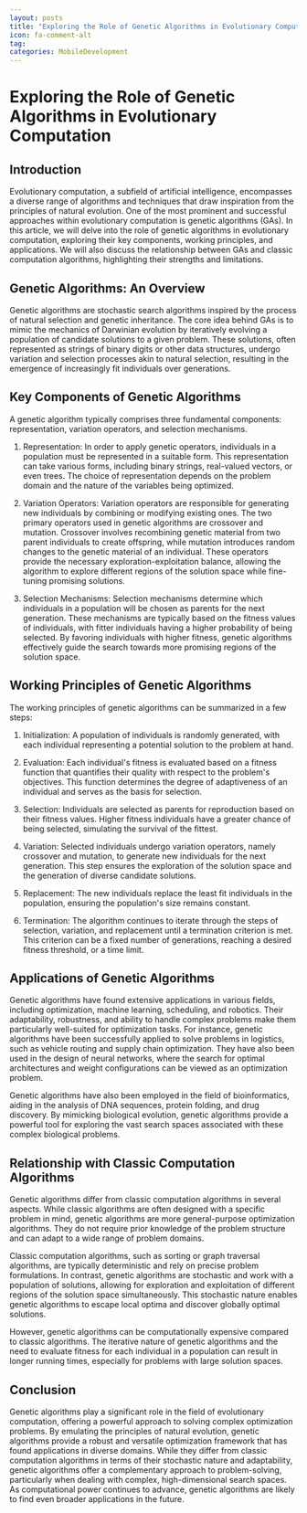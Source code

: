 ```yaml
---
layout: posts
title: "Exploring the Role of Genetic Algorithms in Evolutionary Computation"
icon: fa-comment-alt
tag:      
categories: MobileDevelopment
---
```



# Exploring the Role of Genetic Algorithms in Evolutionary Computation

## Introduction

Evolutionary computation, a subfield of artificial intelligence, encompasses a diverse range of algorithms and techniques that draw inspiration from the principles of natural evolution. One of the most prominent and successful approaches within evolutionary computation is genetic algorithms (GAs). In this article, we will delve into the role of genetic algorithms in evolutionary computation, exploring their key components, working principles, and applications. We will also discuss the relationship between GAs and classic computation algorithms, highlighting their strengths and limitations.

## Genetic Algorithms: An Overview

Genetic algorithms are stochastic search algorithms inspired by the process of natural selection and genetic inheritance. The core idea behind GAs is to mimic the mechanics of Darwinian evolution by iteratively evolving a population of candidate solutions to a given problem. These solutions, often represented as strings of binary digits or other data structures, undergo variation and selection processes akin to natural selection, resulting in the emergence of increasingly fit individuals over generations.

## Key Components of Genetic Algorithms

A genetic algorithm typically comprises three fundamental components: representation, variation operators, and selection mechanisms.

1. Representation: In order to apply genetic operators, individuals in a population must be represented in a suitable form. This representation can take various forms, including binary strings, real-valued vectors, or even trees. The choice of representation depends on the problem domain and the nature of the variables being optimized.

2. Variation Operators: Variation operators are responsible for generating new individuals by combining or modifying existing ones. The two primary operators used in genetic algorithms are crossover and mutation. Crossover involves recombining genetic material from two parent individuals to create offspring, while mutation introduces random changes to the genetic material of an individual. These operators provide the necessary exploration-exploitation balance, allowing the algorithm to explore different regions of the solution space while fine-tuning promising solutions.

3. Selection Mechanisms: Selection mechanisms determine which individuals in a population will be chosen as parents for the next generation. These mechanisms are typically based on the fitness values of individuals, with fitter individuals having a higher probability of being selected. By favoring individuals with higher fitness, genetic algorithms effectively guide the search towards more promising regions of the solution space.

## Working Principles of Genetic Algorithms

The working principles of genetic algorithms can be summarized in a few steps:

1. Initialization: A population of individuals is randomly generated, with each individual representing a potential solution to the problem at hand.

2. Evaluation: Each individual's fitness is evaluated based on a fitness function that quantifies their quality with respect to the problem's objectives. This function determines the degree of adaptiveness of an individual and serves as the basis for selection.

3. Selection: Individuals are selected as parents for reproduction based on their fitness values. Higher fitness individuals have a greater chance of being selected, simulating the survival of the fittest.

4. Variation: Selected individuals undergo variation operators, namely crossover and mutation, to generate new individuals for the next generation. This step ensures the exploration of the solution space and the generation of diverse candidate solutions.

5. Replacement: The new individuals replace the least fit individuals in the population, ensuring the population's size remains constant.

6. Termination: The algorithm continues to iterate through the steps of selection, variation, and replacement until a termination criterion is met. This criterion can be a fixed number of generations, reaching a desired fitness threshold, or a time limit.

## Applications of Genetic Algorithms

Genetic algorithms have found extensive applications in various fields, including optimization, machine learning, scheduling, and robotics. Their adaptability, robustness, and ability to handle complex problems make them particularly well-suited for optimization tasks. For instance, genetic algorithms have been successfully applied to solve problems in logistics, such as vehicle routing and supply chain optimization. They have also been used in the design of neural networks, where the search for optimal architectures and weight configurations can be viewed as an optimization problem.

Genetic algorithms have also been employed in the field of bioinformatics, aiding in the analysis of DNA sequences, protein folding, and drug discovery. By mimicking biological evolution, genetic algorithms provide a powerful tool for exploring the vast search spaces associated with these complex biological problems.

## Relationship with Classic Computation Algorithms

Genetic algorithms differ from classic computation algorithms in several aspects. While classic algorithms are often designed with a specific problem in mind, genetic algorithms are more general-purpose optimization algorithms. They do not require prior knowledge of the problem structure and can adapt to a wide range of problem domains.

Classic computation algorithms, such as sorting or graph traversal algorithms, are typically deterministic and rely on precise problem formulations. In contrast, genetic algorithms are stochastic and work with a population of solutions, allowing for exploration and exploitation of different regions of the solution space simultaneously. This stochastic nature enables genetic algorithms to escape local optima and discover globally optimal solutions.

However, genetic algorithms can be computationally expensive compared to classic algorithms. The iterative nature of genetic algorithms and the need to evaluate fitness for each individual in a population can result in longer running times, especially for problems with large solution spaces.

## Conclusion

Genetic algorithms play a significant role in the field of evolutionary computation, offering a powerful approach to solving complex optimization problems. By emulating the principles of natural evolution, genetic algorithms provide a robust and versatile optimization framework that has found applications in diverse domains. While they differ from classic computation algorithms in terms of their stochastic nature and adaptability, genetic algorithms offer a complementary approach to problem-solving, particularly when dealing with complex, high-dimensional search spaces. As computational power continues to advance, genetic algorithms are likely to find even broader applications in the future.
